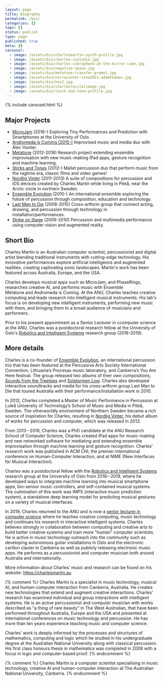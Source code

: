 ```yaml
---
layout: page
title: Biography
permalink: /bio/
categories: []
tags: []
status: publish
type: page
published: true
meta: {}
carousel:
  - image: /assets/bio/charlesmartin-synth-profile.jpg
  - image: /assets/bio/charles-instudio.jpg
  - image: /assets/bio/charles-vibraphone-at-the-mirror-cube.jpg
  - image: /assets/bio/negative-space.jpg
  - image: /assets/bio/metatone-transfer-promo1.jpg
  - image: /assets/bio/norravinter-tina2011-adamthomas.jpg
  - image: /assets/bio/hos2.jpg
  - image: /assets/bio/charlesrecitalimage.jpg
  - image: /assets/bio/touch-and-tone-profile.jpg
---
```


<div class="w-50 float-right">
{% include carousel.html %}
</div>

## Major Projects

<ul>
<li><a href="https://microjam.info">MicroJam</a> (2016-) Exploring Tiny Performances and Prediction with Smartphones at the University of Oslo.</li>
<li><a href="https://collectedresonances.bandcamp.com/album/andromeda-is-coming">Andromeda is Coming (2015-)</a> Improvised music and media duo with Alec Hunter.</li>
<li><a href="https://charlesmartin.com.au/metatone">Metatone</a> (2012-2016) Research project extending ensemble improvisation with new music-making iPad apps, gesture recognition and machine learning.</li>
<li><a href="http://www.sticksandtones.net">Sticks and Tones</a> (2012-) Mallet percussion duo that perform music from the ragtime era, classic films and video games!</li>
<li><a href="https://charlesmartin.com.au/nordligvintersolosuite/">Nordlig Vinter</a> (2011-2013) A suite of compositions for percussion and iOS devices created by Charles Martin while living in Piteå, near the Arctic circle in northern Sweden.</li>
<li><a href="http://ensemble-evolution.com">Ensemble Evolution</a> (2010-) An international ensemble exploring the future of percussion through composition, education and technology.</li>
<li><a href="http://www.lastmantodie.net">Last Man to Die</a> (2008-2010) Cross-artform group that connect acting, drawing, and percussion through technology in installation/performances.</li>
<li><a href="https://charlesmartin.com.au/strike-on-stage/">Strike on Stage</a> (2009-2010) Percussion and multimedia performance using computer vision and augmented reality.</li>
</ul>

## Short Bio

Charles Martin is an Australian computer scientist, percussionist and digital artist blending traditional instruments with cutting-edge technology. His innovative performances explore artificial intelligence and augmented realities, creating captivating sonic landscapes. Martin's work has been featured across Australia, Europe, and the USA.

Charles develops musical apps such as MicroJam, and PhaseRings, researches creative AI, and performs music with Ensemble Metatone and Andromeda is Coming. At the ANU, Charles teaches creative computing and leads research into intelligent musical instruments. His lab's focus is on developing new intelligent instruments, performing new music with them, and bringing them to a broad audience of musicians and performers.

Prior to his present appointment as a Senior Lecturer in ccomputer science at the ANU, Charles was a postdoctoral research fellow at the University of Oslo's [Robotics and Intelligent Systems](https://www.mn.uio.no/ifi/english/research/groups/robin/) research group (2016-2019).

## More details

Charles is a co-founder of [Ensemble Evolution](https://ensembleevolution.bandcamp.com), an international percussion trio that has been featured at the Percussive Arts Society International Convention, Lithuania’s Procesas music laboratory, and Canberra’s You Are Here festival. The group released two albums of their own compositions, [Sounds from the Treetops](https://ensembleevolution.bandcamp.com/album/sounds-from-the-treetops) and [Solstormen Live](https://ensembleevolution.bandcamp.com/album/solstormen-live). Charles also developed interactive soundtracks and media for his cross-artform group Last Man to Die that toured Australia with their performance/installation work in 2010.

In 2012, Charles completed a Master of Music Performance in Percussion at Luleå University of Technology’s School of Music and Media in Piteå, Sweden. The otherworldly environment of Northern Sweden became a rich source of inspiration for Charles, resulting in [Nordlig Vinter](https://charlesmartin.bandcamp.com/album/nordlig-vinter), his debut album of works for percussion and computer, which was released in 2013.

From 2013--2016, Charles was a PhD candidate at the ANU Research School of Computer Science, Charles created iPad apps for music-making and new networked software for mediating and extending ensemble improvisation through machine learning and gesture recognition. Charles' research work was published in ACM CHI, the premier international conference on Human-Computer Interaction, and at NIME (New Interfaces for Musical Interaction).

Charles was a postdoctoral fellow with the [Robotics and Intelligent Systems](https://www.mn.uio.no/ifi/english/research/groups/robin/) research group at the University of Oslo from 2016--2019, where he developed ways to integrate machine learning into musical smartphone apps, bio-sensor music controllers, and self-contained musical systems. The culmination of this work was IMPS (interactive music prediction system), a standalone deep learning model for predicting musical gestures on a variety of musical interfaces.

In 2019, Charles returned to the ANU and is now a [senior lecturer in computer science](https://comp.anu.edu.au/people/charles-martin) where he teaches creative computing, music technology and continues his research in interactive intelligent systems. Charles believes strongly in collaboration between computing and creative arts to build better creative systems and train more "human" computer scientists. He is active in music technology outreach into the community such as developing autonomous guitar installations in Oslo and the electronic carillon clavier in Canberra as well as publicly releasing electronic music apps. He performs as a percussionist and computer musician both around Australia and internationally.

More information about Charles’ music and research can be found on his website: <https://charlesmartin.au>

{% comment %}
Charles Martin is a specialist in music technology, musical AI, and human-computer interaction from Canberra, Australia. He creates new technologies that extend and augment creative interactions. Charles' research has examined individual and group interactions with intelligent systems. He is an active percussionist and computer musician with works described as “a thing of rare beauty” in The West Australian, that have been performed throughout Australia, Europe and the USA and presented at international conferences on music technology and percussion. He has more than ten years experience teaching music and computer science.

Charles’ work is deeply informed by the processes and structures of mathematics, computing and logic which he studied in his undergraduate degree at the Australian National University along with classical percussion. His first class honours thesis in mathematics was completed in 2008 with a focus in logic and computer-based proof.
{% endcomment %}

{% comment %}
Charles Martin is a computer scientist specialising in music technology, creative AI and human-computer interaction at The Australian National University, Canberra. 
{% endcomment %}